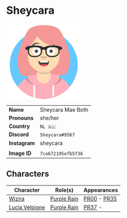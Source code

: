 # Sheycara

<img src="https://raw.githubusercontent.com/jesskelsall/astarus-images/main/players/7ce672195efb5f36.png" height="200" />

|||
| --- | --- |
| **Name** | Sheycara Mae Both | player.3
| **Pronouns** | she/her |
| **Country** | `NL 🇳🇱` |
| **Discord** | `Sheycara#9567` |
| **Instagram** | sheycara |
||
| **Image ID** | `7ce672195efb5f36` |

## Characters

| Character | Role(s) | Appearances |
| --- | --- | --- |
| [Wizira](../characters/wizira.md) | [Purple Rain](../campaigns/C1-purple-rain.md) | [PR00](../sessions/PR00.md) - [PR35](../sessions/PR35.md) |
| [Lucia Velpione](../characters/lucia-velpione.md) | [Purple Rain](../campaigns/C1-purple-rain.md) | [PR37](../sessions/PR37.md) - |
